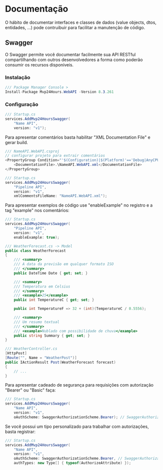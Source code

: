 # Documentação
O hábito de documentar interfaces e classes de dados (value objects, dtos, entidades, ...) pode contruibuir para facilitar a manutenção de código. 

## Swagger
O Swagger permite você documentar facilmente sua API RESTful compartilhando com outros desenvolvedores a forma como poderão consumir os recursos disponíveis.

### Instalação
```csharp
/// Package Manager Console >
Install-Package Mvp24Hours.WebAPI -Version 8.3.261
```

### Configuração
```csharp
/// Startup.cs
services.AddMvp24HoursSwagger(
    "Name API",
    version: "v1");
```

Para apresentar comentários basta habilitar "XML Documentation File" e gerar build.
```csharp
/// NameAPI.WebAPI.csproj
// configurar projeto para extrair comentários
<PropertyGroup Condition="'$(Configuration)|$(Platform)'=='Debug|AnyCPU'">
    <DocumentationFile>.\NameAPI.WebAPI.xml</DocumentationFile>
</PropertyGroup>

/// Startup.cs
services.AddMvp24HoursSwagger(
    "Pipeline API",
    version: "v1",
    xmlCommentsFileName: "NameAPI.WebAPI.xml");

```
Para apresentar exemplos de código use "enableExample" no registro e a tag "example" nos comentários:
```csharp
/// Startup.cs
services.AddMvp24HoursSwagger(
    "Pipeline API",
    version: "v1",
    enableExample: true);

/// WeatherForecast.cs -> Model
public class WeatherForecast
{
    /// <summary>
    /// A data da previsão em qualquer formato ISO
    /// </summary>
    public DateTime Date { get; set; }

    /// <summary>
    /// Temperatura em Celsius
    /// </summary>
    /// <example>25</example>
    public int TemperatureC { get; set; }

    public int TemperatureF => 32 + (int)(TemperatureC / 0.5556);

    /// <summary>
    /// Um resumo textual
    /// </summary>
    /// <example>Nublado com possibilidade de chuva</example>
    public string Summary { get; set; }
}

/// WeatherController.cs
[HttpPost]
[Route("", Name = "WeatherPost")]
public IActionResult Post(WeatherForecast forecast)
{
    // ...
}

```

Para apresentar cadeado de segurança para requisições com autorização "Bearer" ou "Basic" faça:

```csharp
/// Startup.cs
services.AddMvp24HoursSwagger(
    "Name API",
    version: "v1",
    oAuthScheme: SwaggerAuthorizationScheme.Bearer); // SwaggerAuthorizationScheme.Basic
```

Se você possui um tipo personalizado para trabalhar com autorizações, basta registrar:
```csharp
/// Startup.cs
services.AddMvp24HoursSwagger(
    "Name API",
    version: "v1",
    oAuthScheme: SwaggerAuthorizationScheme.Bearer, // SwaggerAuthorizationScheme.Basic
    authTypes: new Type[] { typeof(AuthorizeAttribute) });
```